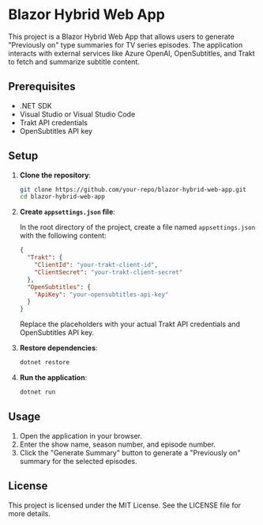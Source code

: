 # Blazor Hybrid Web App

This project is a Blazor Hybrid Web App that allows users to generate "Previously on" type summaries for TV series episodes. The application interacts with external services like Azure OpenAI, OpenSubtitles, and Trakt to fetch and summarize subtitle content.

## Prerequisites

- .NET SDK
- Visual Studio or Visual Studio Code
- Trakt API credentials
- OpenSubtitles API key

## Setup

1. **Clone the repository**:
    ```sh
    git clone https://github.com/your-repo/blazor-hybrid-web-app.git
    cd blazor-hybrid-web-app
    ```

2. **Create `appsettings.json` file**:

    In the root directory of the project, create a file named `appsettings.json` with the following content:

    ```json
    {
      "Trakt": {
        "ClientId": "your-trakt-client-id",
        "ClientSecret": "your-trakt-client-secret"
      },
      "OpenSubtitles": {
        "ApiKey": "your-opensubtitles-api-key"
      }
    }
    ```

    Replace the placeholders with your actual Trakt API credentials and OpenSubtitles API key.

3. **Restore dependencies**:
    ```sh
    dotnet restore
    ```

4. **Run the application**:
    ```sh
    dotnet run
    ```

## Usage

1. Open the application in your browser.
2. Enter the show name, season number, and episode number.
3. Click the "Generate Summary" button to generate a "Previously on" summary for the selected episodes.

## License

This project is licensed under the MIT License. See the LICENSE file for more details.